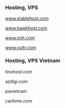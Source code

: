 ### Hosting, VPS

www.stablehost.com

www.hawkhost.com

www.ovh.com

www.vultr.com

### Hosting, VPS Vietnam
tinohost.com

azdigi.com

pavietnam

canhme.com
